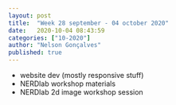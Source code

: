 ```yaml
---
layout: post
title:  "Week 28 september - 04 october 2020"
date:   2020-10-04 08:43:59
categories: ["10-2020"]
author: "Nelson Gonçalves"
published: true
---
```


* website dev (mostly responsive stuff)
* NERDlab workshop materials
* NERDlab 2d image workshop session
